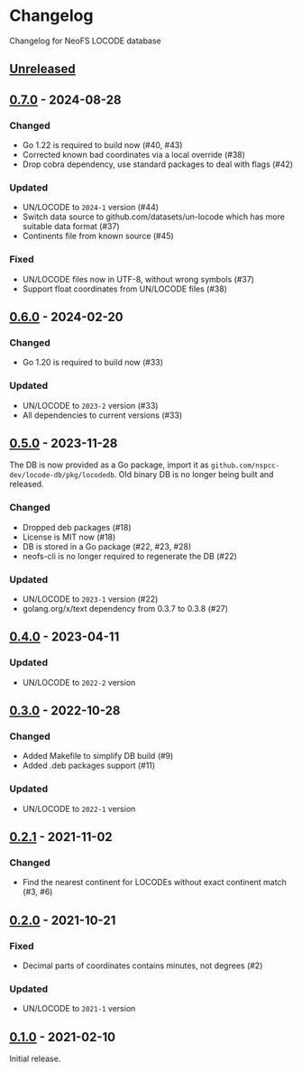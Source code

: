 # Changelog
Changelog for NeoFS LOCODE database

## [Unreleased]

## [0.7.0] - 2024-08-28

### Changed
- Go 1.22 is required to build now (#40, #43)
- Corrected known bad coordinates via a local override (#38)
- Drop cobra dependency, use standard packages to deal with flags (#42)

### Updated
- UN/LOCODE to `2024-1` version (#44)
- Switch data source to github.com/datasets/un-locode which has more suitable data format (#37)
- Continents file from known source (#45)

### Fixed
- UN/LOCODE files now in UTF-8, without wrong symbols (#37)
- Support float coordinates from UN/LOCODE files (#38)

## [0.6.0] - 2024-02-20

### Changed
- Go 1.20 is required to build now (#33)

### Updated
- UN/LOCODE to `2023-2` version (#33)
- All dependencies to current versions (#33)

## [0.5.0] - 2023-11-28

The DB is now provided as a Go package, import it as
`github.com/nspcc-dev/locode-db/pkg/locodedb`. Old binary DB is no longer
being built and released.

### Changed
- Dropped deb packages (#18)
- License is MIT now (#18)
- DB is stored in a Go package (#22, #23, #28)
- neofs-cli is no longer required to regenerate the DB (#22)

### Updated
- UN/LOCODE to `2023-1` version (#22)
- golang.org/x/text dependency from 0.3.7 to 0.3.8 (#27)

## [0.4.0] - 2023-04-11

### Updated
- UN/LOCODE to `2022-2` version

## [0.3.0] - 2022-10-28

### Changed
- Added Makefile to simplify DB build (#9)
- Added .deb packages support (#11)

### Updated
- UN/LOCODE to `2022-1` version

## [0.2.1] - 2021-11-02

### Changed
- Find the nearest continent for LOCODEs without exact continent match (#3, #6)

## [0.2.0] - 2021-10-21

### Fixed
- Decimal parts of coordinates contains minutes, not degrees (#2)

### Updated
- UN/LOCODE to `2021-1` version

## [0.1.0] - 2021-02-10

Initial release.

[0.1.0]: https://github.com/nspcc-dev/locode-db/releases/tag/v0.1.0
[0.2.0]: https://github.com/nspcc-dev/locode-db/compare/v0.1.0...v0.2.0
[0.2.1]: https://github.com/nspcc-dev/locode-db/compare/v0.2.0...v0.2.1
[0.3.0]: https://github.com/nspcc-dev/locode-db/compare/v0.2.1...v0.3.0
[0.4.0]: https://github.com/nspcc-dev/locode-db/compare/v0.3.0...v0.4.0
[0.5.0]: https://github.com/nspcc-dev/locode-db/compare/v0.4.0...v0.5.0
[0.6.0]: https://github.com/nspcc-dev/locode-db/compare/v0.5.0...v0.6.0
[0.7.0]: https://github.com/nspcc-dev/locode-db/compare/v0.6.0...v0.7.0
[Unreleased]: https://github.com/nspcc-dev/locode-db/compare/v0.7.0...master
